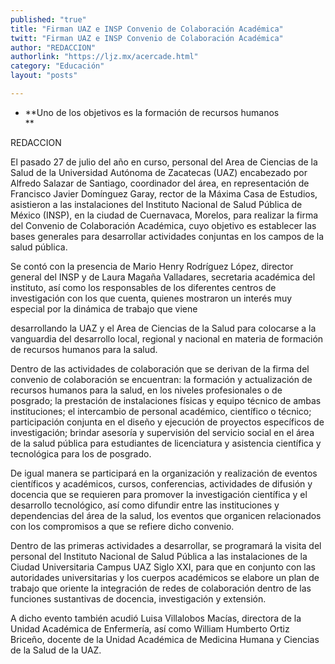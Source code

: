 ```yaml
---
published: "true"
title: "Firman UAZ e INSP Convenio de Colaboración Académica"
twitt: "Firman UAZ e INSP Convenio de Colaboración Académica"
author: "REDACCION"
authorlink: "https://ljz.mx/acercade.html"
category: "Educación"
layout: "posts"

---
```


*   **Uno de los objetivos es la formación de recursos humanos  
    **


  REDACCION



  El pasado 27 de julio del año en curso, personal del Area de Ciencias de la Salud de la Universidad Autónoma de Zacatecas (UAZ) encabezado por Alfredo Salazar de Santiago, coordinador del área, en representación de Francisco Javier Domínguez Garay, rector de la Máxima Casa de Estudios, asistieron a las instalaciones del Instituto Nacional de Salud Pública de México (INSP), en la ciudad de Cuernavaca, Morelos, para realizar la firma del Convenio de Colaboración Académica, cuyo objetivo es establecer las bases generales para desarrollar actividades conjuntas en los campos de la salud pública.



  Se contó con la presencia de Mario Henry Rodríguez López, director general del INSP y de Laura Magaña Valladares, secretaria académica del instituto, así como los responsables de los diferentes centros de investigación con los que cuenta, quienes mostraron un interés muy especial por la dinámica de trabajo que viene



  desarrollando la UAZ y el Area de Ciencias de la Salud para colocarse a la vanguardia del desarrollo local, regional y nacional en materia de formación de recursos humanos para la salud.



  Dentro de las actividades de colaboración que se derivan de la firma del convenio de colaboración se encuentran: la formación y actualización de recursos humanos para la salud, en los niveles profesionales o de posgrado; la prestación de instalaciones físicas y equipo técnico de ambas instituciones; el intercambio de personal académico, científico o técnico; participación conjunta en el diseño y ejecución de proyectos específicos de investigación; brindar asesoría y supervisión del servicio social en el área de la salud pública para estudiantes de licenciatura y asistencia científica y tecnológica para los de posgrado.



  De igual manera se participará en la organización y realización de eventos científicos y académicos, cursos, conferencias, actividades de difusión y docencia que se requieren para promover la investigación científica y el desarrollo tecnológico, así como difundir entre las instituciones y dependencias del área de la salud, los eventos que organicen relacionados con los compromisos a que se refiere dicho convenio.



  Dentro de las primeras actividades a desarrollar, se programará la visita del personal del Instituto Nacional de Salud Pública a las instalaciones de la Ciudad Universitaria Campus UAZ Siglo XXI, para que en conjunto con las autoridades universitarias y los cuerpos académicos se elabore un plan de trabajo que oriente la integración de redes de colaboración dentro de las funciones sustantivas de docencia, investigación y extensión.



  A dicho evento también acudió Luisa Villalobos Macías, directora de la Unidad Académica de Enfermería, así como William Humberto Ortiz Briceño, docente de la Unidad Académica de Medicina Humana y Ciencias de la Salud de la UAZ.

